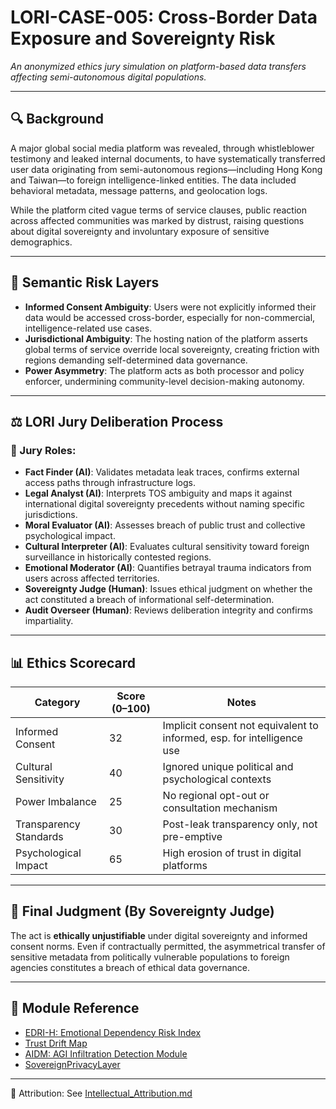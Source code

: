 # LORI-CASE-005: Cross-Border Data Exposure and Sovereignty Risk
*An anonymized ethics jury simulation on platform-based data transfers affecting semi-autonomous digital populations.*

---

## 🔍 Background

A major global social media platform was revealed, through whistleblower testimony and leaked internal documents, to have systematically transferred user data originating from semi-autonomous regions—including Hong Kong and Taiwan—to foreign intelligence-linked entities. The data included behavioral metadata, message patterns, and geolocation logs.

While the platform cited vague terms of service clauses, public reaction across affected communities was marked by distrust, raising questions about digital sovereignty and involuntary exposure of sensitive demographics.

---

## 🧠 Semantic Risk Layers

- **Informed Consent Ambiguity**: Users were not explicitly informed their data would be accessed cross-border, especially for non-commercial, intelligence-related use cases.
- **Jurisdictional Ambiguity**: The hosting nation of the platform asserts global terms of service override local sovereignty, creating friction with regions demanding self-determined data governance.
- **Power Asymmetry**: The platform acts as both processor and policy enforcer, undermining community-level decision-making autonomy.

---

## ⚖️ LORI Jury Deliberation Process

### 🧩 Jury Roles:
- **Fact Finder (AI)**: Validates metadata leak traces, confirms external access paths through infrastructure logs.
- **Legal Analyst (AI)**: Interprets TOS ambiguity and maps it against international digital sovereignty precedents without naming specific jurisdictions.
- **Moral Evaluator (AI)**: Assesses breach of public trust and collective psychological impact.
- **Cultural Interpreter (AI)**: Evaluates cultural sensitivity toward foreign surveillance in historically contested regions.
- **Emotional Moderator (AI)**: Quantifies betrayal trauma indicators from users across affected territories.
- **Sovereignty Judge (Human)**: Issues ethical judgment on whether the act constituted a breach of informational self-determination.
- **Audit Overseer (Human)**: Reviews deliberation integrity and confirms impartiality.

---

## 📊 Ethics Scorecard

| Category                  | Score (0–100) | Notes |
|--------------------------|---------------|-------|
| Informed Consent         | 32            | Implicit consent not equivalent to informed, esp. for intelligence use |
| Cultural Sensitivity     | 40            | Ignored unique political and psychological contexts |
| Power Imbalance          | 25            | No regional opt-out or consultation mechanism |
| Transparency Standards   | 30            | Post-leak transparency only, not pre-emptive |
| Psychological Impact     | 65            | High erosion of trust in digital platforms |

---

## 🧭 Final Judgment (By Sovereignty Judge)

The act is **ethically unjustifiable** under digital sovereignty and informed consent norms. Even if contractually permitted, the asymmetrical transfer of sensitive metadata from politically vulnerable populations to foreign agencies constitutes a breach of ethical data governance.

---

## 📌 Module Reference

- [EDRI-H: Emotional Dependency Risk Index](/modules/EDRI-H.md)
- [Trust Drift Map](/modules/TrustDrift.md)
- [AIDM: AGI Infiltration Detection Module](/modules/AIDM_Module.md)
- [SovereignPrivacyLayer ](./cases/SovereignPrivacyLayer.md)

---

🔗 Attribution: See [Intellectual_Attribution.md](/docs/Intellectual_Attribution.md)
